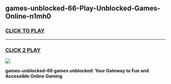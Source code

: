 
## games-unblocked-66-Play-Unblocked-Games-Online-n1mh0
<h3>
<a href="https://premium76.site?title=games-unblocked-66&ref=25A">CLICK TO PLAY</a></h3>
<hr>

<h3>
<a href="https://premium76.site?title=games-unblocked-66&ref=25A">CLICK 2 PLAY</a>
  
</h3>

<a href="https://premium76.site?title=games-unblocked-66&ref=25A"><img src="https://clearcache.store/games.png"></a>


**games-unblocked-66 games unblocked: Your Gateway to Fun and Accessible Online Gaming**
